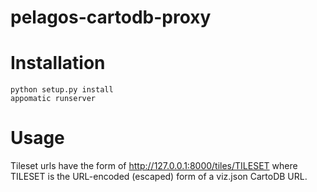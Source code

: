 # pelagos-cartodb-proxy

# Installation

    python setup.py install
    appomatic runserver
    
# Usage

Tileset urls have the form of http://127.0.0.1:8000/tiles/TILESET where TILESET
is the URL-encoded (escaped) form of a viz.json CartoDB URL.

